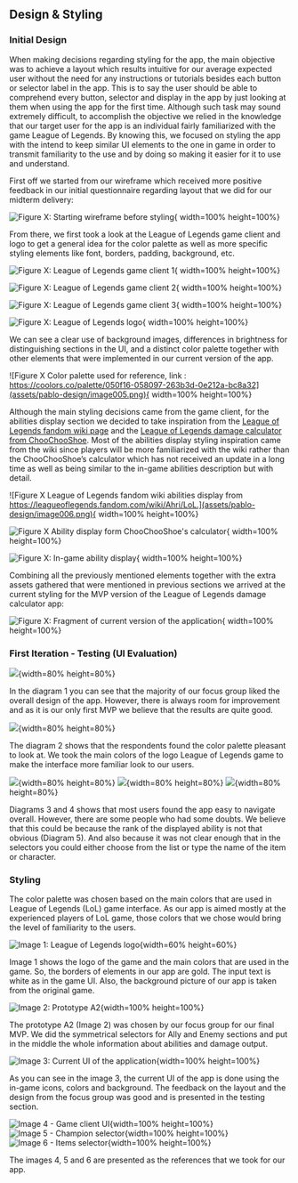 ## Design & Styling

### Initial Design


When making decisions regarding styling for the app, the main objective was   to achieve a layout which results intuitive for our average expected user without the need for any instructions or tutorials besides each button or selector label in the app. This is to say the user should be able to comprehend every button, selector and display in the app by just looking at them when using the app for the first time. Although such task may sound extremely difficult, to accomplish the objective we relied in the knowledge that our target user for the app is an individual fairly familiarized with the game League of Legends. By knowing this, we focused on styling the app with the intend to keep similar UI elements to the one in game in order to transmit familiarity to the use and by doing so making it easier for it to use and understand.

First off we started from our wireframe which received more positive feedback in our initial questionnaire regarding layout that we did for our midterm delivery:

![Figure X: Starting wireframe before styling](assets/pablo-design/image000.png){ width=100% height=100%}


From there, we first took a look at the League of Legends game client and logo to get a general idea for the color palette as well as more specific styling elements like font, borders, padding, background, etc.



![Figure X: League of Legends game client 1](assets/pablo-design/image001.png){ width=100% height=100%}

![Figure X: League of Legends game client 2](assets/pablo-design/image002.png){ width=100% height=100%}

![Figure X: League of Legends game client 3](assets/pablo-design/image003.png){ width=100% height=100%}

![Figure X: League of Legends logo](assets/pablo-design/image004.png){ width=100% height=100%}

We can see a clear use of background images, differences in brightness for distinguishing sections in the UI, and a distinct color palette together with other elements that were implemented in our current version of the app.

![Figure X Color palette used for reference, link : https://coolors.co/palette/050f16-058097-263b3d-0e212a-bc8a32](assets/pablo-design/image005.png){ width=100% height=100%}

Although the main styling decisions came from the game client, for the abilities display section we decided to take inspiration from the [League of Legends fandom wiki page](https://leagueoflegends.fandom.com/wiki/K%27Sante/LoL) and the [League of Legends damage calculator from ChooChooShoe](https://choochooshoe.github.io/c/Ahri/vs/Taric). Most of the abilities display styling inspiration came from the wiki since players will be more familiarized with the wiki rather than the ChooChooShoe’s calculator which has not received an update in a long time as well as being similar to the in-game abilities description but with detail.


![Figure X League of Legends fandom wiki abilities display from https://leagueoflegends.fandom.com/wiki/Ahri/LoL.](assets/pablo-design/image006.png){ width=100% height=100%}



![Figure X Ability display form ChooChooShoe's calculator](assets/pablo-design/image007.png){ width=100% height=100%}


![Figure X: In-game ability display](assets/pablo-design/image008.png){ width=100% height=100%}

Combining all the previously mentioned elements together with the extra assets gathered that were mentioned in previous sections we arrived at the current styling for the MVP version of the League of Legends damage calculator app: 


![Figure X: Fragment of current version of the application](assets/pablo-design/image009.png){ width=100% height=100%}

### First Iteration - Testing (UI Evaluation)


![](assets/testing/image-000.png){width=80% height=80%}

In the diagram 1 you can see that the majority of our focus group liked the overall design of the
app. However, there is always room for improvement and as it is our only first MVP we believe
that the results are quite good.

![](assets/testing/image-001.png){width=80% height=80%}

The diagram 2 shows that the respondents found the color palette pleasant to look at. We took
the main colors of the logo League of Legends game to make the interface more familiar look to
our users.

![](assets/testing/image-002.png){width=80% height=80%}
![](assets/testing/image-003.png){width=80% height=80%}
![](assets/testing/image-004.png){width=80% height=80%}

Diagrams 3 and 4 shows that most users found the app easy to navigate overall. However, there
are some people who had some doubts. We believe that this could be because the rank of the
displayed ability is not that obvious (Diagram 5). And also because it was not clear enough that in
the selectors you could either choose from the list or type the name of the item or character.



### Styling

The color palette was chosen based on the main colors that are used in League of Legends (LoL)
game interface. As our app is aimed mostly at the experienced players of LoL game, those colors
that we chose would bring the level of familiarity to the users.


![Image 1: League of Legends logo](assets/testing/image-005.png){width=60% height=60%}

Image 1 shows the logo of the game and the main colors that are used in the game. So, the
borders of elements in our app are gold. The input text is white as in the game UI. Also, the
background picture of our app is taken from the original game.

![Image 2: Prototype A2](assets/testing/image-006.png){width=100% height=100%}

The prototype A2 (Image 2) was chosen by our focus group for our final MVP. We did the
symmetrical selectors for Ally and Enemy sections and put in the middle the whole information
about abilities and damage output.


![Image 3: Current UI of the application](assets/testing/image-007.png){width=100% height=100%}

As you can see in the image 3, the current UI of the app is done using the in-game icons, colors
and background. The feedback on the layout and the design from the focus group was good and
is presented in the testing section.

![Image 4 - Game client UI](assets/testing/image-008.png){width=100% height=100%}
![Image 5 - Champion selector](assets/testing/image-009.png){width=100% height=100%}
![Image 6 - Items selector](assets/testing/image-010.png){width=100% height=100%}

The images 4, 5 and 6 are presented as the references that we took for our app.
